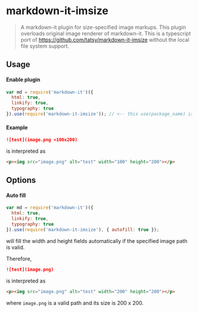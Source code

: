 <!--
SPDX-FileCopyrightText: 2020 The HedgeDoc developers (see AUTHORS file)

SPDX-License-Identifier: CC0-1.0
-->

# markdown-it-imsize
> A markdown-it plugin for size-specified image markups. This plugin overloads original image renderer of markdown-it.
> This is a typescript port of https://github.com/tatsy/markdown-it-imsize without the local file system support.

## Usage

#### Enable plugin

```js
var md = require('markdown-it')({
  html: true,
  linkify: true,
  typography: true
}).use(require('markdown-it-imsize')); // <-- this use(package_name) is required
```

#### Example

```md
![test](image.png =100x200)
```

is interpreted as

```html
<p><img src="image.png" alt="test" width="100" height="200"></p>
```

## Options

#### Auto fill

```js
var md = require('markdown-it')({
  html: true,
  linkify: true,
  typography: true
}).use(require('markdown-it-imsize'), { autofill: true });
```

will fill the width and height fields automatically if the specified image path is valid.

Therefore,

```md
![test](image.png)
```

is interpreted as

```html
<p><img src="image.png" alt="test" width="200" height="200"></p>
```

where ```image.png``` is a valid path and its size is 200 x 200.
